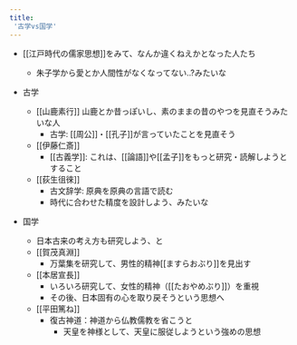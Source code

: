 ```yaml
---
title:
 '古学vs国学'
---
```


- [[江戸時代の儒家思想]]をみて、なんか違くねえかとなった人たち
    - 朱子学から愛とか人間性がなくなってない..?みたいな

- 古学
    - [[山鹿素行]] 山鹿とか昔っぽいし、素のままの昔のやつを見直そうみたいな人
        - 古学: [[周公]]・[[孔子]]が言っていたことを見直そう
    - [[伊藤仁斎]]
        - [[古義学]]: これは、[[論語]]や[[孟子]]をもっと研究・読解しようとすること
    - [[荻生徂徠]]
        - 古文辞学: 原典を原典の言語で読む
        - 時代に合わせた精度を設計しよう、みたいな

- 国学
    - 日本古来の考え方も研究しよう、と
    - [[賀茂真淵]]
        - 万葉集を研究して、男性的精神[[ますらおぶり]]を見出す
    - [[本居宣長]]
        - いろいろ研究して、女性的精神（[[たおやめぶり]]）を重視
        - その後、日本固有の心を取り戻そうという思想へ
    - [[平田篤ね]]
        - 復古神道：神道から仏教儒教を省こうと
            - 天皇を神様として、天皇に服従しようという強めの思想